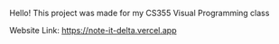 Hello!
This project was made for my CS355 Visual Programming class

Website Link:
https://note-it-delta.vercel.app